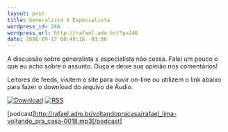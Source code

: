 ```yaml
--- 
layout: post
title: Generalista X Especialista
wordpress_id: 246
wordpress_url: http://rafael.adm.br/?p=246
date: 2008-09-17 00:49:16 -03:00
---
```

A discussão sobre generalista x especialista não cessa. Falei um pouco o que eu acho sobre o assunto. Ouça e deixe sua opinião nos comentários!

Leitores de feeds, visitem o site para ouvir on-line ou utilizem o link abaixo para fazer o download do arquivo de Áudio.

<a class="noborder" href="http://rafael.adm.br/voltandopracasa/rafael_lima-voltando_pra_casa-0018.mp3" title="Download"><img src="http://rafael.adm.br/wp-content/themes/rafael_lima-rockinblue/images/download_green.gif" border="0" alt="Download" /></a> <a class="noborder" href="http://feeds.feedburner.com/rafael_lima_podcast" title="RSS"><img src="http://rafael.adm.br/wp-content/themes/rafael_lima-rockinblue/images/icn-feed-16x16.png" border="0" alt="RSS" /></a>

[podcast]http://rafael.adm.br/voltandopracasa/rafael_lima-voltando_pra_casa-0018.mp3[/podcast]
